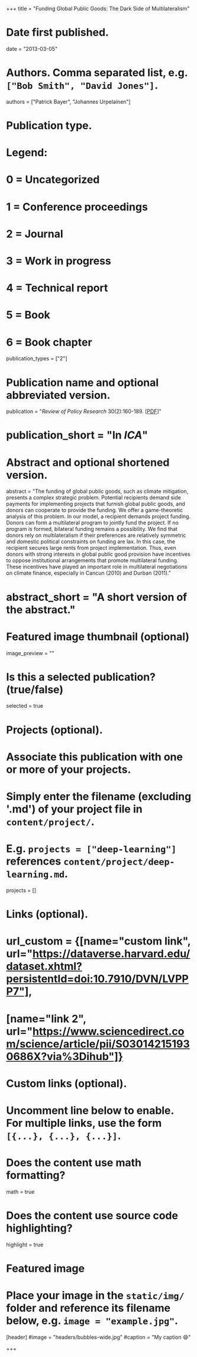 +++
title = "Funding Global Public Goods: The Dark Side of Multilateralism"

# Date first published.
date = "2013-03-05"

# Authors. Comma separated list, e.g. `["Bob Smith", "David Jones"]`.
authors = ["Patrick Bayer", "Johannes Urpelainen"]

# Publication type.
# Legend:
# 0 = Uncategorized
# 1 = Conference proceedings
# 2 = Journal
# 3 = Work in progress
# 4 = Technical report
# 5 = Book
# 6 = Book chapter
publication_types = ["2"]

# Publication name and optional abbreviated version.
publication = "*Review of Policy Research* 30(2):160-189. [[PDF](https://onlinelibrary.wiley.com/doi/abs/10.1111/ropr.12013)]"
# publication_short = "In *ICA*"

# Abstract and optional shortened version.
abstract = "The funding of global public goods, such as climate mitigation, presents a complex strategic problem. Potential recipients demand side payments for implementing projects that furnish global public goods, and donors can cooperate to provide the funding. We offer a game-theoretic analysis of this problem. In our model, a recipient demands project funding. Donors can form a multilateral program to jointly fund the project. If no program is formed, bilateral funding remains a possibility. We find that donors rely on multilateralism if their preferences are relatively symmetric and domestic political constraints on funding are lax. In this case, the recipient secures large rents from project implementation. Thus, even donors with strong interests in global public good provision have incentives to oppose institutional arrangements that promote multilateral funding. These incentives have played an important role in multilateral negotiations on climate finance, especially in Cancun (2010) and Durban (2011)."
# abstract_short = "A short version of the abstract."

# Featured image thumbnail (optional)
image_preview = ""

# Is this a selected publication? (true/false)
selected = true

# Projects (optional).
#   Associate this publication with one or more of your projects.
#   Simply enter the filename (excluding '.md') of your project file in `content/project/`.
#   E.g. `projects = ["deep-learning"]` references `content/project/deep-learning.md`.
projects = []

# Links (optional).
# url_custom = {[name="custom link", url="https://dataverse.harvard.edu/dataset.xhtml?persistentId=doi:10.7910/DVN/LVPPP7"],
#             [name="link 2", url="https://www.sciencedirect.com/science/article/pii/S030142151930686X?via%3Dihub"]}


# Custom links (optional).
#   Uncomment line below to enable. For multiple links, use the form `[{...}, {...}, {...}]`.
 


# Does the content use math formatting?
math = true

# Does the content use source code highlighting?
highlight = true

# Featured image
# Place your image in the `static/img/` folder and reference its filename below, e.g. `image = "example.jpg"`.
[header]
#image = "headers/bubbles-wide.jpg"
#caption = "My caption 😄"

+++
